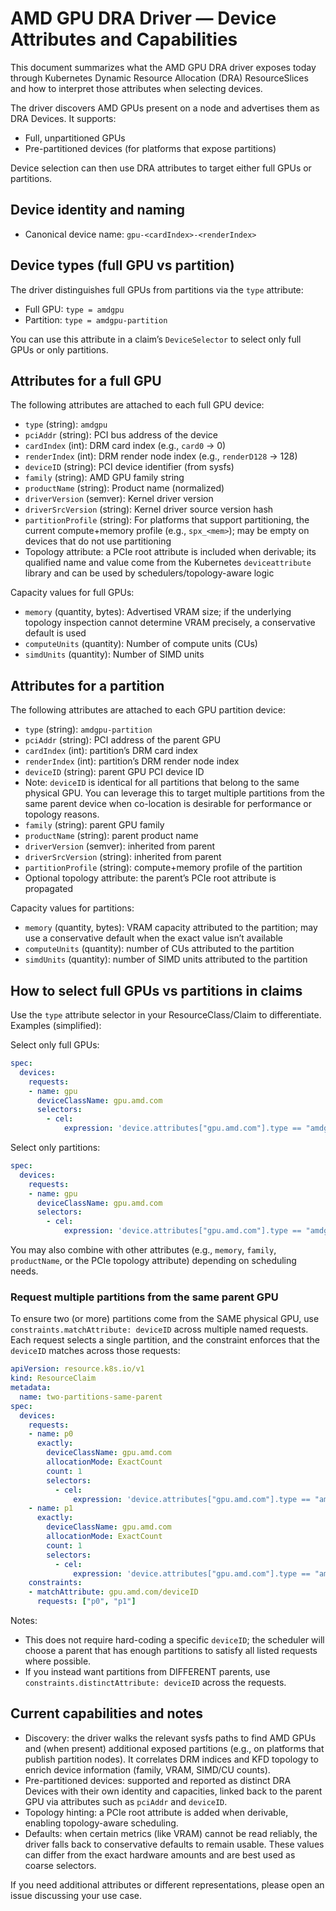 # AMD GPU DRA Driver — Device Attributes and Capabilities

This document summarizes what the AMD GPU DRA driver exposes today through
Kubernetes Dynamic Resource Allocation (DRA) ResourceSlices and how to
interpret those attributes when selecting devices.

The driver discovers AMD GPUs present on a node and advertises them as DRA
Devices. It supports:
- Full, unpartitioned GPUs
- Pre-partitioned devices (for platforms that expose partitions)

Device selection can then use DRA attributes to target either full GPUs or
partitions.

## Device identity and naming

- Canonical device name: `gpu-<cardIndex>-<renderIndex>`

## Device types (full GPU vs partition)

The driver distinguishes full GPUs from partitions via the `type` attribute:
- Full GPU: `type = amdgpu`
- Partition: `type = amdgpu-partition`

You can use this attribute in a claim’s `DeviceSelector` to select only
full GPUs or only partitions.

## Attributes for a full GPU

The following attributes are attached to each full GPU device:
- `type` (string): `amdgpu`
- `pciAddr` (string): PCI bus address of the device
- `cardIndex` (int): DRM card index (e.g., `card0` → 0)
- `renderIndex` (int): DRM render node index (e.g., `renderD128` → 128)
- `deviceID` (string): PCI device identifier (from sysfs)
- `family` (string): AMD GPU family string
- `productName` (string): Product name (normalized)
- `driverVersion` (semver): Kernel driver version
- `driverSrcVersion` (string): Kernel driver source version hash
- `partitionProfile` (string): For platforms that support partitioning, the
  current compute+memory profile (e.g., `spx_<mem>`); may be empty on devices
  that do not use partitioning
- Topology attribute: a PCIe root attribute is included when
  derivable; its qualified name and value come from the Kubernetes
  `deviceattribute` library and can be used by schedulers/topology-aware logic

Capacity values for full GPUs:
- `memory` (quantity, bytes): Advertised VRAM size; if the underlying topology
  inspection cannot determine VRAM precisely, a conservative default is used
- `computeUnits` (quantity): Number of compute units (CUs)
- `simdUnits` (quantity): Number of SIMD units

## Attributes for a partition

The following attributes are attached to each GPU partition device:
- `type` (string): `amdgpu-partition`
- `pciAddr` (string): PCI address of the parent GPU
- `cardIndex` (int): partition’s DRM card index
- `renderIndex` (int): partition’s DRM render node index
- `deviceID` (string): parent GPU PCI device ID
- Note: `deviceID` is identical for all partitions that belong to the
  same physical GPU. You can leverage this to target multiple partitions from
  the same parent device when co-location is desirable for performance or
  topology reasons.
- `family` (string): parent GPU family
- `productName` (string): parent product name
- `driverVersion` (semver): inherited from parent
- `driverSrcVersion` (string): inherited from parent
- `partitionProfile` (string): compute+memory profile of the partition
- Optional topology attribute: the parent’s PCIe root attribute is propagated

Capacity values for partitions:
- `memory` (quantity, bytes): VRAM capacity attributed to the partition; may
  use a conservative default when the exact value isn’t available
- `computeUnits` (quantity): number of CUs attributed to the partition
- `simdUnits` (quantity): number of SIMD units attributed to the partition

## How to select full GPUs vs partitions in claims

Use the `type` attribute selector in your ResourceClass/Claim to differentiate.
Examples (simplified):

Select only full GPUs:
```yaml
spec:
  devices:
    requests:
    - name: gpu
      deviceClassName: gpu.amd.com
      selectors:
        - cel:
            expression: 'device.attributes["gpu.amd.com"].type == "amdgpu"'
```

Select only partitions:
```yaml
spec:
  devices:
    requests:
    - name: gpu
      deviceClassName: gpu.amd.com
      selectors:
        - cel:
            expression: 'device.attributes["gpu.amd.com"].type == "amdgpu-partition"'
```

You may also combine with other attributes (e.g., `memory`, `family`,
`productName`, or the PCIe topology attribute) depending on scheduling needs.

### Request multiple partitions from the same parent GPU

To ensure two (or more) partitions come from the SAME physical GPU, use
`constraints.matchAttribute: deviceID` across multiple named requests.
Each request selects a single partition, and the constraint enforces that the
`deviceID` matches across those requests:

```yaml
apiVersion: resource.k8s.io/v1
kind: ResourceClaim
metadata:
  name: two-partitions-same-parent
spec:
  devices:
    requests:
    - name: p0
      exactly:
        deviceClassName: gpu.amd.com
        allocationMode: ExactCount
        count: 1
        selectors:
          - cel:
              expression: 'device.attributes["gpu.amd.com"].type == "amdgpu-partition"'
    - name: p1
      exactly:
        deviceClassName: gpu.amd.com
        allocationMode: ExactCount
        count: 1
        selectors:
          - cel:
              expression: 'device.attributes["gpu.amd.com"].type == "amdgpu-partition"'
    constraints:
    - matchAttribute: gpu.amd.com/deviceID
      requests: ["p0", "p1"]
```

Notes:
- This does not require hard-coding a specific `deviceID`; the scheduler
  will choose a parent that has enough partitions to satisfy all listed
  requests where possible.
- If you instead want partitions from DIFFERENT parents, use
  `constraints.distinctAttribute: deviceID` across the requests.

## Current capabilities and notes

- Discovery: the driver walks the relevant sysfs paths to find AMD GPUs and
  (when present) additional exposed partitions (e.g., on platforms that publish
  partition nodes). It correlates DRM indices and KFD topology to enrich device
  information (family, VRAM, SIMD/CU counts).
- Pre-partitioned devices: supported and reported as distinct DRA Devices with
  their own identity and capacities, linked back to the parent GPU via
  attributes such as `pciAddr` and `deviceID`.
- Topology hinting: a PCIe root attribute is added when derivable, enabling
  topology-aware scheduling.
- Defaults: when certain metrics (like VRAM) cannot be read reliably, the
  driver falls back to conservative defaults to remain usable. These values can
  differ from the exact hardware amounts and are best used as coarse selectors.

If you need additional attributes or different representations, please open an
issue discussing your use case.
